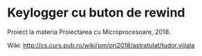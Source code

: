 # Keylogger cu buton de rewind

Proiect la materia Proiectarea cu Microprocesoare, 2018.

Wiki: http://cs.curs.pub.ro/wiki/pm/prj2018/astratulat/tudor.vijiala


